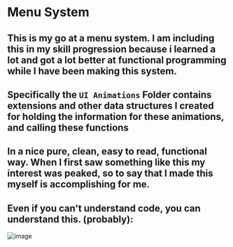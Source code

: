 # Menu System

## This is my go at a menu system. I am including this in my skill progression because i learned a lot and got a lot better at functional programming while I have been making this system.
## Specifically the `UI Animations` Folder contains extensions and other data structures I created for holding the information for these animations, and calling these functions
## In a nice pure, clean, easy to read, functional way. When I first saw something like this my interest was peaked, so to say that I made this myself is accomplishing for me.
## Even if you can't understand code, you can understand this. (probably):

![image](https://github.com/user-attachments/assets/6b7be02b-dc0c-40b1-81f1-8e12414a6e94)
